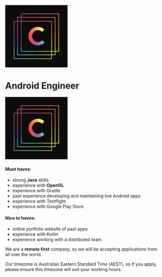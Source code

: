 <img src="assets/icon.png" width="200" alt="Colourtone">

# Android Engineer

<img src="assets/icon.png" width="200" alt="Colourtone">


#### Must haves:
- strong **Java** skills
- experience with **OpenGL**
- experience with Gradle
- past experience developing and maintaining live Android apps
- experience with Testflight
- experience with Google Play Store



#### Nice to haves:
- online portfolio website of past apps
- experience with Kotlin
- experience working with a distributed team



We are a **remote first** company, so we will be accepting applications from all over the world.

Our timezone is Australian Eastern Standard Time (AEST), so if you apply, please ensure this timezone will suit your working hours.



